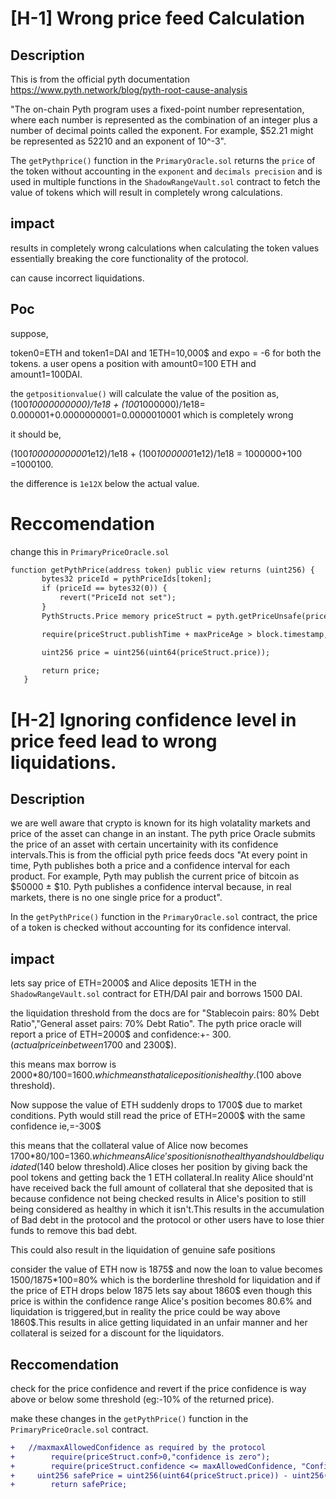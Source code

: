 
 # [H-1] Wrong price feed Calculation 

 ## Description
This is from the official pyth documentation
https://www.pyth.network/blog/pyth-root-cause-analysis

"The on-chain Pyth program uses a fixed-point number representation, where each number is represented as the combination of an integer plus a number of decimal points called the exponent. For example, $52.21 might be represented as 52210 and an exponent of 10^-3".

The `getPythprice()` function in the `PrimaryOracle.sol` returns the `price` of the token without accounting in the `exponent` and `decimals precision` and is used in multiple functions in the `ShadowRangeVault.sol` contract to fetch the value of tokens which will result in completely wrong calculations.

## impact

results in completely wrong calculations when calculating the token values essentially breaking the core functionality of the protocol.

can cause incorrect liquidations.

## Poc

suppose,

token0=ETH and token1=DAI and 1ETH=10,000$ and expo = -6 for both the tokens.
a user opens a position with amount0=100 ETH and amount1=100DAI.

the `getpositionvalue()` will calculate the value of the position as, 
(100*10000000000)/1e18 + (100*1000000)/1e18= 0.000001+0.0000000001=0.0000010001
which is completely wrong 

 it should be,

 (100*10000000000*1e12)/1e18 + (100*1000000*1e12)/1e18 = 1000000+100 =1000100. 

 the difference is `1e12X` below the actual value. 

 # Reccomendation

 change this in `PrimaryPriceOracle.sol`

 ```diff
 function getPythPrice(address token) public view returns (uint256) {
        bytes32 priceId = pythPriceIds[token];
        if (priceId == bytes32(0)) {
            revert("PriceId not set");
        }
        PythStructs.Price memory priceStruct = pyth.getPriceUnsafe(priceId);

        require(priceStruct.publishTime + maxPriceAge > block.timestamp, "Price is too old");

        uint256 price = uint256(uint64(priceStruct.price));

        return price;
    }
```
 # [H-2] Ignoring confidence level in price feed lead to wrong liquidations.

## Description
we are well aware that crypto is known for its high volatality markets and price of the asset can change in an instant.
The pyth price Oracle submits the price of an asset with certain uncertainity with its confidence intervals.This is from the official pyth price feeds docs 
"At every point in time, Pyth publishes both a price and a confidence interval for each product. For example, Pyth may publish the current price of bitcoin as $50000 ± $10. Pyth publishes a confidence interval because, in real markets, there is no one single price for a product".

In the `getPythPrice()` function in the `PrimaryOracle.sol` contract, the price of a token is checked without accounting for its confidence interval.

## impact

lets say price of ETH=2000$ and Alice deposits 1ETH in the `ShadowRangeVault.sol` contract for ETH/DAI pair and borrows 1500 DAI.

the liquidation threshold from the docs are for "Stablecoin pairs: 80% Debt Ratio","General asset pairs: 70% Debt Ratio".
The pyth price oracle will report a price of ETH=2000$ and confidence:+- $300. (actual price in between 1700$ and 2300$).

this means max borrow is 2000*80/100=1600$. which means that alice position is healthy.(100$ above threshold).

Now suppose the value of ETH suddenly drops to 1700$ due to market conditions.
Pyth would still read the price of ETH=2000$ with the same confidence ie,=-300$

this means that the collateral value of Alice now becomes 1700*80/100=1360$. which means Alice's position is not healthy and should be liquidated (140$ below threshold).Alice closes her position by giving back the pool tokens and getting back the 1 ETH collateral.In reality Alice should'nt have received back the full amount of collateral that she deposited that is because confidence not being checked results in Alice's position to still being considered as healthy in which it isn't.This results in the accumulation of Bad debt in the protocol and the protocol or other users have to lose thier funds to remove this bad debt.

This could also result in the liquidation of genuine safe positions

consider the value of ETH now is 1875$ and now the loan to value becomes 1500/1875*100=80% which is the borderline threshold for liquidation and if the price of ETH drops below 1875 lets say about 1860$ even though this price is within the confidence range Alice's position becomes 80.6% and liquidation is triggered,but in reality the price could be way above 1860$.This results in alice getting liquidated in an unfair manner and her collateral is seized for a discount for the liquidators.

## Reccomendation

check for the price confidence and revert if the price confidence is way above or below some threshold (eg:-10% of the returned price).

make these changes in the `getPythPrice()` function in the `PrimaryPriceOracle.sol` contract.
```diff
+   //maxmaxAllowedConfidence as required by the protocol 
+        require(priceStruct.conf>0,"confidence is zero");
+        require(priceStruct.confidence <= maxAllowedConfidence, "Confidence too high");
+     uint256 safePrice = uint256(uint64(priceStruct.price)) - uint256(uint64(priceStruct.conf));
+        return safePrice;
```
